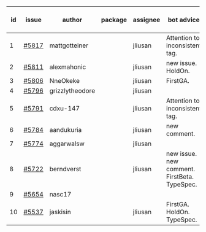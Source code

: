 | id | issue | author | package | assignee | bot advice | created date of issue | target release date | date from target |
| ------ | ------ | ------ | ------ | ------ | ------ | ------ | ------ | :-----: |
| 1 | [#5817](https://github.com/Azure/sdk-release-request/issues/5817) | mattgotteiner |  | jliusan | Attention to inconsistent tag. | 01-13 | 02-28 |  |
| 2 | [#5811](https://github.com/Azure/sdk-release-request/issues/5811) | alexmahonic |  | jliusan | new issue. HoldOn. | 01-10 | 01-24 |  |
| 3 | [#5806](https://github.com/Azure/sdk-release-request/issues/5806) | NneOkeke |  | jliusan | FirstGA. | 01-09 | 01-24 |  |
| 4 | [#5796](https://github.com/Azure/sdk-release-request/issues/5796) | grizzlytheodore |  | jliusan |  | 01-06 | 01-24 |  |
| 5 | [#5791](https://github.com/Azure/sdk-release-request/issues/5791) | cdxu-147 |  | jliusan | Attention to inconsistent tag. | 12-26 | 01-24 |  |
| 6 | [#5784](https://github.com/Azure/sdk-release-request/issues/5784) | aandukuria |  | jliusan | new comment. | 12-16 | 01-23 |  |
| 7 | [#5774](https://github.com/Azure/sdk-release-request/issues/5774) | aggarwalsw |  | jliusan |  | 12-11 | 01-24 |  |
| 8 | [#5722](https://github.com/Azure/sdk-release-request/issues/5722) | berndverst |  | jliusan | new issue. new comment. FirstBeta. TypeSpec. | 11-15 | 02-21 |  |
| 9 | [#5654](https://github.com/Azure/sdk-release-request/issues/5654) | nasc17 |  |  |  | 10-29 | 11-05 |  |
| 10 | [#5537](https://github.com/Azure/sdk-release-request/issues/5537) | jaskisin |  | jliusan | FirstGA. HoldOn. TypeSpec. | 09-27 | 01-24 |  |
